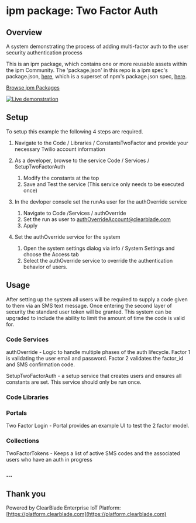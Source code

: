 
# ipm package: Two Factor Auth

## Overview

A system demonstrating the process of adding multi-factor auth to the user security authentication process

This is an ipm package, which contains one or more reusable assets within the ipm Community. The 'package.json' in this repo is a ipm spec's package.json, [here](https://docs.clearblade.com/v/3/6-ipm/spec), which is a superset of npm's package.json spec, [here](https://docs.npmjs.com/files/package.json).

[Browse ipm Packages](https://ipm.clearblade.com)

[![Live demonstration](https://img.youtube.com/vi/1mlW_3tp29o/0.jpg)](https://www.youtube.com/watch?v=1mlW_3tp29o)

## Setup

To setup this example the following 4 steps are required.
1.  Navigate to the Code / Libraries / ConstantsTwoFactor and provide your necessary Twilio account information

2.  As a developer, browse to the service Code / Services / SetupTwoFactorAuth
    1.  Modify the constants at the top
    2.  Save and Test the service (This service only needs to be executed once)

3.  In the devloper console set the runAs user for the authOverride service
    1.  Navigate to Code /Services / authOverride
    2.  Set the run as user to authOverrideAccount@clearblade.com
    3.  Apply

4.  Set the authOverride service for the system  
    1. Open the system settings dialog via info / System Settings and choose the Access tab
    2. Select the authOverride service to override the authentication behavior of users.


## Usage

After setting up the system all users will be required to supply a code given to them via an SMS text message.  Once entering the second layer of security the standard user token will be granted.  This system can be upgraded to include the ability to limit the amount of time the code is valid for.

### Code Services

authOverride - Logic to handle multiple phases of the auth lifecycle.  Factor 1 is validating the user email and password.  Factor 2 validates the factor_id and SMS confirmation code.

SetupTwoFactorAuth - a setup service that creates users and ensures all constants are set.  This service should only be run once.

### Code Libraries

### Portals
Two Factor Login - Portal provides an example UI to test the 2 factor model.

### Collections
TwoFactorTokens - Keeps a list of active SMS codes and the associated users who have an auth in progress

### ...

## Thank you

Powered by ClearBlade Enterprise IoT Platform: [https://platform.clearblade.com](https://platform.clearblade.com)

